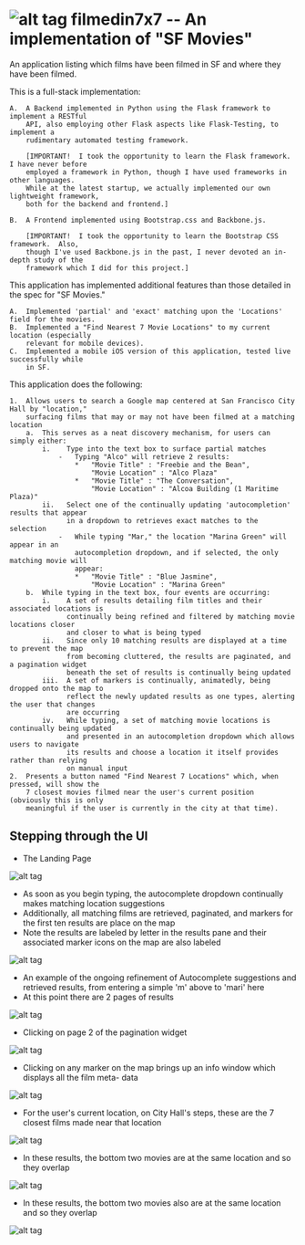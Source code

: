 ![alt tag](http://filmedin7x7.herokuapp.com/static/img/filmedin7x7_10.jpg) 
filmedin7x7 -- An implementation of "SF Movies"
==================================================

An application listing which films have been filmed in SF and where they have been filmed.

This is a full-stack implementation:

    A.  A Backend implemented in Python using the Flask framework to implement a RESTful
        API, also employing other Flask aspects like Flask-Testing, to implement a 
        rudimentary automated testing framework.
        
        [IMPORTANT!  I took the opportunity to learn the Flask framework.  I have never before
        employed a framework in Python, though I have used frameworks in other languages.  
        While at the latest startup, we actually implemented our own lightweight framework,
        both for the backend and frontend.]
    
    B.  A Frontend implemented using Bootstrap.css and Backbone.js.

        [IMPORTANT!  I took the opportunity to learn the Bootstrap CSS framework.  Also, 
        though I've used Backbone.js in the past, I never devoted an in-depth study of the
        framework which I did for this project.]

This application has implemented additional features than those detailed in the spec for
"SF Movies."

    A.  Implemented 'partial' and 'exact' matching upon the 'Locations' field for the movies.
    B.  Implemented a "Find Nearest 7 Movie Locations" to my current location (especially
        relevant for mobile devices).
    C.  Implemented a mobile iOS version of this application, tested live successfully while
        in SF.

This application does the following:

    1.  Allows users to search a Google map centered at San Francisco City Hall by "location,"
        surfacing films that may or may not have been filmed at a matching location
        a.  This serves as a neat discovery mechanism, for users can simply either:
            i.    Type into the text box to surface partial matches
                -   Typing "Alco" will retrieve 2 results:
                    *   "Movie Title" : "Freebie and the Bean", 
                        "Movie Location" : "Alco Plaza"
                    *   "Movie Title" : "The Conversation", 
                        "Movie Location" : "Alcoa Building (1 Maritime Plaza)"
            ii.   Select one of the continually updating 'autocompletion' results that appear
                  in a dropdown to retrieves exact matches to the selection
                -   While typing "Mar," the location "Marina Green" will appear in an 
                    autocompletion dropdown, and if selected, the only matching movie will 
                    appear:
                    *   "Movie Title" : "Blue Jasmine", 
                        "Movie Location" : "Marina Green"
        b.  While typing in the text box, four events are occurring:
            i.    A set of results detailing film titles and their associated locations is 
                  continually being refined and filtered by matching movie locations closer 
                  and closer to what is being typed
            ii.   Since only 10 matching results are displayed at a time to prevent the map 
                  from becoming cluttered, the results are paginated, and a pagination widget 
                  beneath the set of results is continually being updated
            iii.  A set of markers is continually, animatedly, being dropped onto the map to 
                  reflect the newly updated results as one types, alerting the user that changes 
                  are occurring
            iv.   While typing, a set of matching movie locations is continually being updated
                  and presented in an autocompletion dropdown which allows users to navigate
                  its results and choose a location it itself provides rather than relying
                  on manual input
    2.  Presents a button named "Find Nearest 7 Locations" which, when pressed, will show the
        7 closest movies filmed near the user's current position (obviously this is only 
        meaningful if the user is currently in the city at that time).

Stepping through the UI
--------------------------------------------------

*   The Landing Page

![alt tag](http://filmedin7x7.herokuapp.com/static/docs/H.png) 


*   As soon as you begin typing, the autocomplete dropdown continually makes matching location
    suggestions
*   Additionally, all matching films are retrieved, paginated, and markers for the first ten
    results are place on the map
*   Note the results are labeled by letter in the results pane and their associated marker icons
    on the map are also labeled


![alt tag](http://filmedin7x7.herokuapp.com/static/docs/Autocomplete.png) 


*   An example of the ongoing refinement of Autocomplete suggestions and retrieved results, from
    entering a simple 'm' above to 'mari' here
*   At this point there are 2 pages of results

![alt tag](http://filmedin7x7.herokuapp.com/static/docs/Autocomplete_refinement.png)


*   Clicking on page 2 of the pagination widget

![alt tag](http://filmedin7x7.herokuapp.com/static/docs/Pagination.png)


*   Clicking on any marker on the map brings up an info window which displays all the film meta-
    data

![alt tag](http://filmedin7x7.herokuapp.com/static/docs/Marker_Info.png)


*   For the user's current location, on City Hall's steps, these are the 7 closest films made near
    that location

![alt tag](http://filmedin7x7.herokuapp.com/static/docs/Find_nearest.png)


*   In these results, the bottom two movies are at the same location and so they overlap

![alt tag](http://filmedin7x7.herokuapp.com/static/docs/Films_at_same_location_1.png)


*   In these results, the bottom two movies also are at the same location and so they overlap

![alt tag](http://filmedin7x7.herokuapp.com/static/docs/Films_at_same_location_2.png)
